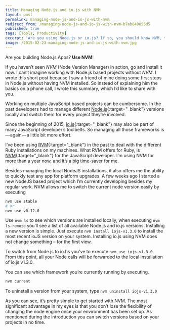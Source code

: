 ```yaml
---
title: Managing Node.js and io.js with NVM
layout: post
permalink: managing-node-js-and-io-js-with-nvm
redirect_from: /managing-node-js-and-io-js-with-nvm-b7ab849855d5
published: true
tags: [Tools, Productivity]
excerpt: 'Are you using Node.js or io.js? If so, you should know NVM, the Node Version Manager. This article explains how to get started with NVM and how to use it on a daily basis.'
image: /2015-02-23-managing-node-js-and-io-js-with-nvm.jpg
---
```


Are you building Node.js Apps? **Use NVM**!

If you haven’t seen *NVM* (Node Version Manager) in action, go and install it now. I can’t imagine working with Node.js based projects without *NVM*. I wrote this short post because I saw a friend of mine doing some first steps in Node.js without having NVM installed. So instead of explaining him the basics on a phone call, I wrote this summary, which I’d like to share with you.

Working on multiple JavaScript based projects can be cumbersome. In the past developers had to manage different [Node.js](http://nodejs.org){:target="_blank"} versions locally and switch them for every project they’re involved.

Since the beginning of 2015, [io.js](http://iojs.org){:target="_blank"} may also be part of many JavaScript developer’s toolbelts. So managing all those frameworks is — again — a little bit more effort.

I’ve been using [RVM](http://rvm.io){:target="_blank"} in the past to deal with the different Ruby installations on my machines. What RVM offers for Ruby, is [NVM](https://github.com/creationix/nvm){:target="_blank"} for the JavaScript developer. I’m using NVM for more than a year now, and it’s a big time-saver for me.

Besides managing the local NodeJS installations, it also offers me the ability to quickly test any app for platform upgrades. A few weeks ago I started a new NodeJS based project which I’m currently developing besides my regular work. NVM allows me to switch the current node version easily by executing

```bash
nvm use stable
# or
nvm use v0.12.0

```

Use `nvm ls` to see which versions are installed locally, when executing `nvm ls-remote` you’ll see a list of all available Node.js and io.js versions. Installing a new version is simple. Just execute `nvm install iojs-v1.3.0` to install the most recent ioJS version on your system. Installing io.js using NVM does not change something – for the first view.

To switch from Node.js to io.hs you’ve to execute `nvm use iojs-v1.3.0`. From this point, all your Node calls will be forwarded to the local installation of io.js v1.3.0.

You can see which framework you’re currently running by executing.

```bash
nvm current

```

To uninstall a version from your system, type `nvm uninstall iojs-v1.3.0`

As you can see, it’s pretty simple to get started with NVM. The most significant advantage in my eyes is that you don’t lose the flexibility of changing the node engine once your environment has been set up. As mentioned during the introduction you can switch versions based on your projects in no time.
